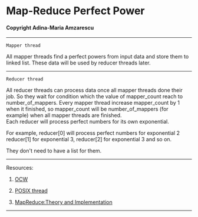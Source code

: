 # Map-Reduce Perfect Power
#### Copyright Adina-Maria Amzarescu

__________________________________________________________
`Mapper thread`

All mapper threads find a perfect powers from input data and store them to linked list.
These data will be used by reducer threads later.
__________________________________________________________
`Reducer thread`

All reducer threads can process data once all mapper threads done their job.
So they wait for condition which the value of mapper_count reach to number_of_mappers.
Every mapper thread increase mapper_count by 1 when it finished, so mapper_count will be number_of_mappers (for example) 
when all mapper threads are finished.   
Each reducer will process perfect numbers for its own exponential.
    
For example,
    reducer[0] will process perfect numbers for exponential 2 
    reducer[1] for exponential 3, reducer[2] for exponential 3 and so on.
        
They don't need to have a list for them.
__________________________________________________________

Resources:

   1. [OCW](https://ocw.cs.pub.ro/courses/apd/laboratoare/02)

   2. [POSIX thread](https://www.cs.cmu.edu/afs/cs/academic/class/15492-f07/www/pthreads.html)

   3. [MapReduce:Theory and Implementation](https://courses.cs.washington.edu/courses/cse490h/08au/lectures/mapred.pdf)

__________________________________________________________
